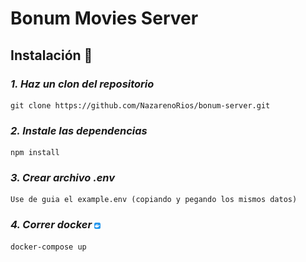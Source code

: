 # Bonum Movies Server

## Instalación 🔧

### _1. Haz un clon del repositorio_

```
git clone https://github.com/NazarenoRios/bonum-server.git
```

### _2. Instale las dependencias_

```
npm install
```

### _3. Crear archivo .env_

```
Use de guia el example.env (copiando y pegando los mismos datos)
```

### _4. Correr docker_   <img align="center" alt="" width="10" height="10" src="https://raw.githubusercontent.com/tandpfun/skill-icons/59059d9d1a2c092696dc66e00931cc1181a4ce1f/icons/Docker.svg" />

```
docker-compose up
```
